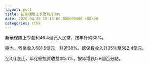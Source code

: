 ```yaml
---
layout: post
title: 新華保險上季盈利升38%
date: 2020-04-28 18:16:00.000000000 +08:00
categories: rthk
---
```


新華保險上季盈利46.4億元人民幣，按年升約38%。

期內，營業收入681.5億元，升近38%。總保費收入升35%至582.4億元。

至3月底止，年化總投資收益率5.1%，按年增長0.9個百分點。
